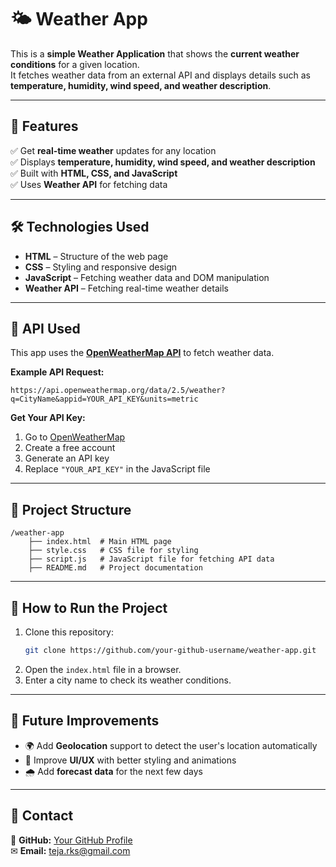 # 🌤️ Weather App  

This is a **simple Weather Application** that shows the **current weather conditions** for a given location.  
It fetches weather data from an external API and displays details such as **temperature, humidity, wind speed, and weather description**.  

---

## 📌 Features  

✅ Get **real-time weather** updates for any location  
✅ Displays **temperature, humidity, wind speed, and weather description**  
✅ Built with **HTML, CSS, and JavaScript**  
✅ Uses **Weather API** for fetching data  

---

## 🛠️ Technologies Used  

- **HTML** – Structure of the web page  
- **CSS** – Styling and responsive design  
- **JavaScript** – Fetching weather data and DOM manipulation  
- **Weather API** – Fetching real-time weather details  

---

## 🔑 API Used  

This app uses the **[OpenWeatherMap API](https://openweathermap.org/api)** to fetch weather data.  

**Example API Request:**  
```url
https://api.openweathermap.org/data/2.5/weather?q=CityName&appid=YOUR_API_KEY&units=metric
```

**Get Your API Key:**  
1. Go to [OpenWeatherMap](https://home.openweathermap.org/users/sign_up)  
2. Create a free account  
3. Generate an API key  
4. Replace `"YOUR_API_KEY"` in the JavaScript file  

---

## 📂 Project Structure  

```
/weather-app
    ├── index.html  # Main HTML page
    ├── style.css   # CSS file for styling
    ├── script.js   # JavaScript file for fetching API data
    ├── README.md   # Project documentation
```

---

## 🚀 How to Run the Project  

1. Clone this repository:  
   ```bash
   git clone https://github.com/your-github-username/weather-app.git
   ```
2. Open the `index.html` file in a browser.  
3. Enter a city name to check its weather conditions.  
---

## 🔮 Future Improvements  

- 🌍 Add **Geolocation** support to detect the user's location automatically  
- 🎨 Improve **UI/UX** with better styling and animations  
- 🌧️ Add **forecast data** for the next few days  

---

## 📩 Contact  

🔗 **GitHub:** [Your GitHub Profile](https://github.com/teja-rks)  
✉ **Email:** teja.rks@gmail.com  
